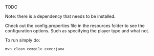 TODO

Note: there is a dependency that needs to be installed.

Check out the config.properties file in the resources folder to see the configuration options. Such as specifying the player type and what not.

To run simply do:

```bash
mvn clean compile exec:java
```
